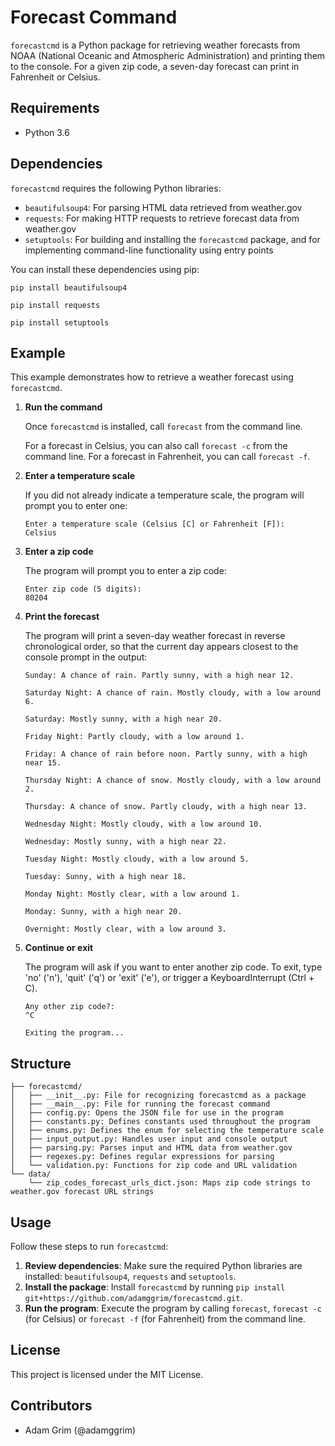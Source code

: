 # Forecast Command

`forecastcmd` is a Python package for retrieving weather forecasts from NOAA (National Oceanic and Atmospheric Administration) and printing them to the console. For a given zip code, a seven-day forecast can print in Fahrenheit or Celsius.

## Requirements

- Python 3.6

## Dependencies

`forecastcmd` requires the following Python libraries:

- `beautifulsoup4`: For parsing HTML data retrieved from weather.gov
- `requests`: For making HTTP requests to retrieve forecast data from weather.gov
- `setuptools`: For building and installing the `forecastcmd` package, and for implementing command-line functionality using entry points

You can install these dependencies using pip:

`pip install beautifulsoup4`

`pip install requests`

`pip install setuptools `

## Example

This example demonstrates how to retrieve a weather forecast using `forecastcmd`.

1. **Run the command**

    Once `forecastcmd` is installed, call `forecast` from the command line.

    For a forecast in Celsius, you can also call `forecast -c` from the command line. For a forecast in Fahrenheit, you can call `forecast -f`.

2. **Enter a temperature scale**

    If you did not already indicate a temperature scale, the program will prompt you to enter one:

    ```
    Enter a temperature scale (Celsius [C] or Fahrenheit [F]):
    Celsius
    ```

3. **Enter a zip code**

    The program will prompt you to enter a zip code:
    
    ```
    Enter zip code (5 digits):
    80204
    ```

4. **Print the forecast**

    The program will print a seven-day weather forecast in reverse chronological order, so that the current day appears closest to the console prompt in the output:

    ```
    Sunday: A chance of rain. Partly sunny, with a high near 12.

    Saturday Night: A chance of rain. Mostly cloudy, with a low around 6.

    Saturday: Mostly sunny, with a high near 20.

    Friday Night: Partly cloudy, with a low around 1.

    Friday: A chance of rain before noon. Partly sunny, with a high near 15.

    Thursday Night: A chance of snow. Mostly cloudy, with a low around 2.

    Thursday: A chance of snow. Partly cloudy, with a high near 13.

    Wednesday Night: Mostly cloudy, with a low around 10.

    Wednesday: Mostly sunny, with a high near 22.

    Tuesday Night: Mostly cloudy, with a low around 5.

    Tuesday: Sunny, with a high near 18.

    Monday Night: Mostly clear, with a low around 1.

    Monday: Sunny, with a high near 20.

    Overnight: Mostly clear, with a low around 3.
    ```

5. **Continue or exit**

    The program will ask if you want to enter another zip code. To exit, type 'no' ('n'), 'quit' ('q') or 'exit' ('e'), or trigger a KeyboardInterrupt (Ctrl + C).

    ```
    Any other zip code?:
    ^C

    Exiting the program...
    ```

## Structure

```
├── forecastcmd/
│   ├── __init__.py: File for recognizing forecastcmd as a package
│   ├── __main__.py: File for running the forecast command
│   ├── config.py: Opens the JSON file for use in the program
│   ├── constants.py: Defines constants used throughout the program
│   ├── enums.py: Defines the enum for selecting the temperature scale
│   ├── input_output.py: Handles user input and console output
│   ├── parsing.py: Parses input and HTML data from weather.gov
│   ├── regexes.py: Defines regular expressions for parsing
│   └── validation.py: Functions for zip code and URL validation
└── data/
    └── zip_codes_forecast_urls_dict.json: Maps zip code strings to weather.gov forecast URL strings
```

## Usage

Follow these steps to run `forecastcmd`:

1. **Review dependencies**: Make sure the required Python libraries are installed: `beautifulsoup4`, `requests` and `setuptools`.
2. **Install the package**: Install `forecastcmd` by running `pip install git+https://github.com/adamggrim/forecastcmd.git`.
3. **Run the program**: Execute the program by calling `forecast`, `forecast -c` (for Celsius) or `forecast -f` (for Fahrenheit) from the command line.

## License

This project is licensed under the MIT License.

## Contributors

- Adam Grim (@adamggrim)